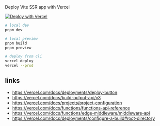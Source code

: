 Deploy Vite SSR app with Vercel

[![Deploy with Vercel](https://vercel.com/button)](https://vercel.com/new/clone?repository-url=https%3A%2F%2Fgithub.com%2Fhi-ogawa%2Freproductions%2Ftree%2Fchore-vite-ssr-vercel-deploy%2Fvite-ssr-vercel-deploy)


```sh
# local dev
pnpm dev

# local preview
pnpm build
pnpm preview

# deploy from cli
vercel deploy
vercel --prod
```

## links

- https://vercel.com/docs/deployments/deploy-button
- https://vercel.com/docs/build-output-api/v3
- https://vercel.com/docs/projects/project-configuration
- https://vercel.com/docs/functions/functions-api-reference
- https://vercel.com/docs/functions/edge-middleware/middleware-api
- https://vercel.com/docs/deployments/configure-a-build#root-directory
